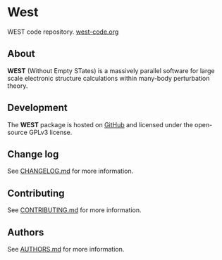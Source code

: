 # West
WEST code repository. [west-code.org](https://west-code.org)

## About
**WEST** (Without Empty STates) is a massively parallel software for large scale electronic structure calculations within many-body perturbation theory.

## Development
The **WEST** package is hosted on [GitHub](https://github.com/west-code-development/West) and licensed under the open-source GPLv3 license.

## Change log
See [CHANGELOG.md](CHANGELOG.md) for more information.

## Contributing
See [CONTRIBUTING.md](CONTRIBUTING.md) for more information.

## Authors
See [AUTHORS.md](AUTHORS.md) for more information.
